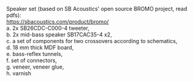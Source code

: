 Speaker set (based on SB Acoustics' open source BROMO project, read pdfs): <br>
https://sbacoustics.com/product/bromo/<br>
a. 2x SB26CDC-C000-4 tweeter, <br>
b. 2x mid-bass speaker SB17CAC35-4 x2, <br>
c. a set of components for two crossovers according to schematics, <br>
d. 18 mm thick MDF board, <br>
e. bass-reflex tunnels, <br>
f. set of connectors, <br>
g. veneer, veneer glue, <br>
h. varnish<br>
